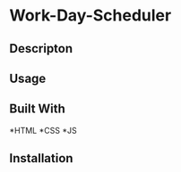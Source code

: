 # Work-Day-Scheduler

## Descripton


## Usage


## Built With
*HTML
*CSS
*JS

## Installation





